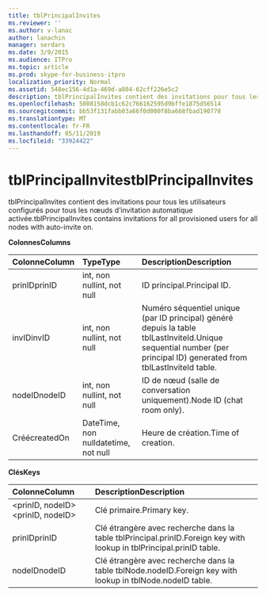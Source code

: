 ```yaml
---
title: tblPrincipalInvites
ms.reviewer: ''
ms.author: v-lanac
author: lanachin
manager: serdars
ms.date: 3/9/2015
ms.audience: ITPro
ms.topic: article
ms.prod: skype-for-business-itpro
localization_priority: Normal
ms.assetid: 548ec156-4d1a-469d-a804-62cff226e5c2
description: tblPrincipalInvites contient des invitations pour tous les utilisateurs configurés pour tous les nœuds d’invitation automatique activée.
ms.openlocfilehash: 5008158dcb1c62c766162595d9bffe1875d56514
ms.sourcegitcommit: bb53f131fabb03a66f0d000f8ba668fbad190778
ms.translationtype: MT
ms.contentlocale: fr-FR
ms.lasthandoff: 05/11/2019
ms.locfileid: "33924422"
---
```

# <a name="tblprincipalinvites"></a><span data-ttu-id="c9a81-103">tblPrincipalInvites</span><span class="sxs-lookup"><span data-stu-id="c9a81-103">tblPrincipalInvites</span></span>
 
<span data-ttu-id="c9a81-104">tblPrincipalInvites contient des invitations pour tous les utilisateurs configurés pour tous les nœuds d’invitation automatique activée.</span><span class="sxs-lookup"><span data-stu-id="c9a81-104">tblPrincipalInvites contains invitations for all provisioned users for all nodes with auto-invite on.</span></span>
  
<span data-ttu-id="c9a81-105">**Colonnes**</span><span class="sxs-lookup"><span data-stu-id="c9a81-105">**Columns**</span></span>

|<span data-ttu-id="c9a81-106">**Colonne**</span><span class="sxs-lookup"><span data-stu-id="c9a81-106">**Column**</span></span>|<span data-ttu-id="c9a81-107">**Type**</span><span class="sxs-lookup"><span data-stu-id="c9a81-107">**Type**</span></span>|<span data-ttu-id="c9a81-108">**Description**</span><span class="sxs-lookup"><span data-stu-id="c9a81-108">**Description**</span></span>|
|:-----|:-----|:-----|
|<span data-ttu-id="c9a81-109">prinID</span><span class="sxs-lookup"><span data-stu-id="c9a81-109">prinID</span></span>  <br/> |<span data-ttu-id="c9a81-110">int, non null</span><span class="sxs-lookup"><span data-stu-id="c9a81-110">int, not null</span></span>  <br/> |<span data-ttu-id="c9a81-111">ID principal.</span><span class="sxs-lookup"><span data-stu-id="c9a81-111">Principal ID.</span></span>  <br/> |
|<span data-ttu-id="c9a81-112">invID</span><span class="sxs-lookup"><span data-stu-id="c9a81-112">invID</span></span>  <br/> |<span data-ttu-id="c9a81-113">int, non null</span><span class="sxs-lookup"><span data-stu-id="c9a81-113">int, not null</span></span>  <br/> |<span data-ttu-id="c9a81-114">Numéro séquentiel unique (par ID principal) généré depuis la table tblLastInviteId.</span><span class="sxs-lookup"><span data-stu-id="c9a81-114">Unique sequential number (per principal ID) generated from tblLastInviteId table.</span></span>  <br/> |
|<span data-ttu-id="c9a81-115">nodeID</span><span class="sxs-lookup"><span data-stu-id="c9a81-115">nodeID</span></span>  <br/> |<span data-ttu-id="c9a81-116">int, non null</span><span class="sxs-lookup"><span data-stu-id="c9a81-116">int, not null</span></span>  <br/> |<span data-ttu-id="c9a81-117">ID de nœud (salle de conversation uniquement).</span><span class="sxs-lookup"><span data-stu-id="c9a81-117">Node ID (chat room only).</span></span>  <br/> |
|<span data-ttu-id="c9a81-118">Créé</span><span class="sxs-lookup"><span data-stu-id="c9a81-118">createdOn</span></span>  <br/> |<span data-ttu-id="c9a81-119">DateTime, non null</span><span class="sxs-lookup"><span data-stu-id="c9a81-119">datetime, not null</span></span>  <br/> |<span data-ttu-id="c9a81-120">Heure de création.</span><span class="sxs-lookup"><span data-stu-id="c9a81-120">Time of creation.</span></span>  <br/> |
   
<span data-ttu-id="c9a81-121">**Clés**</span><span class="sxs-lookup"><span data-stu-id="c9a81-121">**Keys**</span></span>

|<span data-ttu-id="c9a81-122">**Colonne**</span><span class="sxs-lookup"><span data-stu-id="c9a81-122">**Column**</span></span>|<span data-ttu-id="c9a81-123">**Description**</span><span class="sxs-lookup"><span data-stu-id="c9a81-123">**Description**</span></span>|
|:-----|:-----|
|<span data-ttu-id="c9a81-124">\<prinID, nodeID\></span><span class="sxs-lookup"><span data-stu-id="c9a81-124">\<prinID, nodeID\></span></span>  <br/> |<span data-ttu-id="c9a81-125">Clé primaire.</span><span class="sxs-lookup"><span data-stu-id="c9a81-125">Primary key.</span></span>  <br/> |
|<span data-ttu-id="c9a81-126">prinID</span><span class="sxs-lookup"><span data-stu-id="c9a81-126">prinID</span></span>  <br/> |<span data-ttu-id="c9a81-127">Clé étrangère avec recherche dans la table tblPrincipal.prinID.</span><span class="sxs-lookup"><span data-stu-id="c9a81-127">Foreign key with lookup in tblPrincipal.prinID table.</span></span>  <br/> |
|<span data-ttu-id="c9a81-128">nodeID</span><span class="sxs-lookup"><span data-stu-id="c9a81-128">nodeID</span></span>  <br/> |<span data-ttu-id="c9a81-129">Clé étrangère avec recherche dans la table tblNode.nodeID.</span><span class="sxs-lookup"><span data-stu-id="c9a81-129">Foreign key with lookup in tblNode.nodeID table.</span></span>  <br/> |
   

